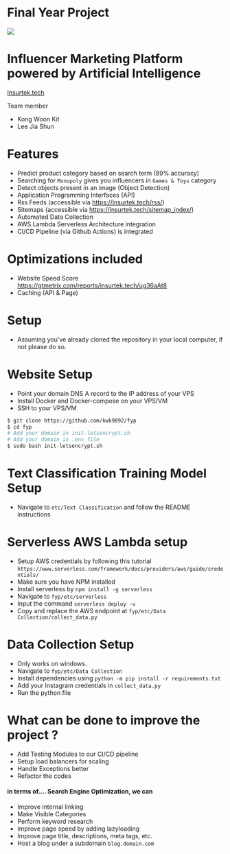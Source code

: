 # Final Year Project

![](https://github.com/kwk9892/fyp/workflows/Django%20Build/badge.svg?branch=master&event=push)

# Influencer Marketing Platform powered by Artificial Intelligence
[Insurtek.tech](https://insurtek.tech)

Team member
- Kong Woon Kit
- Lee Jia Shun

# Features
  - Predict product category based on search term (89% accuracy)
  - Searching for ```Monopoly``` gives you influencers in ```Games & Toys``` category
  - Detect objects present in an image (Object Detection)
  - Application Programming Interfaces (API)
  - Rss Feeds (accessible via https://insurtek.tech/rss/)
  - Sitemaps (accessible via https://insurtek.tech/sitemap_index/)
  - Automated Data Collection
  - AWS Lambda Serverless Architecture integration
  - CI/CD Pipeline (via Github Actions) is integrated 

# Optimizations included
  - Website Speed Score https://gtmetrix.com/reports/insurtek.tech/ug36aAt8
  - Caching (API & Page)

# Setup
  - Assuming you've already cloned the repository in your local computer, if not please do so.

# Website Setup
  - Point your domain DNS A record to the IP address of your VPS
  - Install Docker and Docker-compose on your VPS/VM
  - SSH to your VPS/VM
  ```sh
  $ git clone https://github.com/kwk9892/fyp
  $ cd fyp
  # Add your domain in init-letsencrypt.sh
  # Add your domain in .env file
  $ sudo bash init-letsencrypt.sh
  ```

# Text Classification Training Model Setup
  - Navigate to ```etc/Text Classification``` and follow the README instructions

# Serverless AWS Lambda setup
  - Setup AWS credentials by following this tutorial ```https://www.serverless.com/framework/docs/providers/aws/guide/credentials/```
  - Make sure you have NPM installed
  - Install serverless by ```npm install -g serverless```
  - Navigate to ```fyp/etc/serverless```
  - Input the command ```serverless deploy -v```
  - Copy and replace the AWS endpoint at ```fyp/etc/Data Collection/collect_data.py``` 

# Data Collection Setup
  - Only works on windows.
  - Navigate to ```fyp/etc/Data Collection```
  - Install dependencies using ```python -m pip install -r requirements.txt```
  - Add your Instagram credentials in ```collect_data.py```
  - Run the python file

# What can be done to improve the project ?
- Add Testing Modules to our CI/CD pipeline
- Setup load balancers for scaling
- Handle Exceptions better
- Refactor the codes

#### in terms of.... Search Engine Optimization, we can
- Improve internal linking
- Make Visible Categories
- Perform keyword research
- Improve page speed by adding lazyloading
- Improve page title, descriptions, meta tags, etc.
- Host a blog under a subdomain ```blog.domain.com```


























